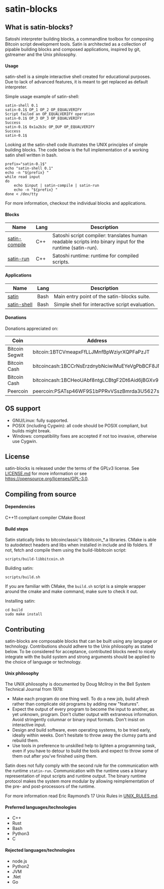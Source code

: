 satin-blocks
============

What is satin-blocks?
--------------------

Satoshi interpreter building blocks, a commandline toolbox for composing Bitcoin script development tools.
Satin is architected as a collection of pipable building blocks and composed applications, inspired by git, gstreamer and the Unix philosophy.

#### Usage

satin-shell is a simple interactive shell created for educational purposes.
Due to lack of advanced features, it is meant to get replaced as default interpreter.

Simple usage example of satin-shell:
```
satin-shell 0.1
satin-0.1$ OP_1 OP_2 OP_EQUALVERIFY
Script failed an OP_EQUALVERIFY operation
satin-0.1$ OP_3 OP_3 OP_EQUALVERIFY
Success
satin-0.1$ 0x1a2b3c OP_DUP OP_EQUALVERIFY
Success
satin-0.1$
```

Looking at the satin-shell code illustrates the UNIX principles of simple building blocks.
The code below is the full implementation of a working satin shell written in bash.
```
prefix="satin-0.1$"
echo "satin-shell 0.1"
echo -n "${prefix} "
while read input
do
    echo $input | satin-compile | satin-run
    echo -n "${prefix} "
done < /dev/tty
```

For more information, checkout the individual blocks and applications.

#### Blocks

| Name                                     | Lang | Description |
|------------------------------------------|------|-------------|
| [satin-compile](src/compile/README.md)   | C++  | Satoshi script compiler: translates human readable scripts into binary input for the runtime (satin-run). |
| [satin-run](src/run/README.md)           | C++  | Satoshi runtime: runtime for compiled scripts. |

#### Applications

| Name                                     | Lang | Description |
|------------------------------------------|------|-------------|
| [satin](src/satin/README.md)             | Bash | Main entry point of the satin-blocks suite. |
| [satin-shell](src/shell/README.md)       | Bash | Simple shell for interactive script evaluation. |

#### Donations

Donations appreciated on:

| Coin           | Address                                        |
|----------------|------------------------------------------------|
| Bitcoin Segwit | bitcoin:1BTCVmeapxFfLLJMnfBpWziyrXQPFaPzJT     |
| Bitcoin Cash   | bitcoincash:1BCCrNsErzdnybNciwiMuEYeVgPbBCF8JN |
| Bitcoin Cash   | bitcoincash:1BCHeoUAbf8ntgLCBtgF2Dt6Aid6jBGXv9 |
| Peercoin       | peercoin:PSATsp46WF9S1bPPRvVSszBmrda3U5627s    |

OS support
----------

- GNU/Linux: fully supported.
- POSIX (including Cygwin): all code should be POSIX compliant, but builds might break.
- Windows: compatibility fixes are accepted if not too invasive, otherwise use Cygwin.

License
-------

satin-blocks is released under the terms of the GPLv3 license. See [LICENSE.md](LICENSE.md) for more
information or see https://opensource.org/licenses/GPL-3.0.

Compiling from source
---------------------

#### Dependencies

C++11 compliant compiler
CMake
Boost

#### Build steps

Satin statically links to bitcoinclassic's libbitcoin_*.a libraries.
CMake is able to autodetect headers and libs when installed in include and lib folders.
If not, fetch and compile them using the build-libbitcoin script:

```
scripts/build-libbitcoin.sh
```

Building satin:

```
scripts/build.sh
```

If you are familiar with CMake, the `build.sh` script is a simple wrapper around the cmake and make command, make sure to check it out.

Installing satin:

```
cd build
sudo make install
```

Contributing
------------

satin-blocks are composable blocks that can be built using any language or technology.
Contributions should adhere to the Unix philosophy as stated below.
To be considered for acceptance, contributed blocks need to nicely integrate with the build system and strong arguments should be applied to the choice of language or technology.

#### Unix philosophy

The UNIX philosophy is documented by Doug McIlroy in the Bell System Technical Journal from 1978:

- Make each program do one thing well. To do a new job, build afresh rather than complicate old programs by adding new "features".
- Expect the output of every program to become the input to another, as yet unknown, program. Don't clutter output with extraneous information. Avoid stringently columnar or binary input formats. Don't insist on interactive input.
- Design and build software, even operating systems, to be tried early, ideally within weeks. Don't hesitate to throw away the clumsy parts and rebuild them.
- Use tools in preference to unskilled help to lighten a programming task, even if you have to detour to build the tools and expect to throw some of them out after you've finished using them.

Satin does not fully comply with the second rule for the communication with the runtime `statin-run`.
Communication with the runtime uses a binary representation of input scripts and runtime output.
The binary runtime protocol makes the system more modular by allowing reimplementation of the pre- and post-processors of the runtime.

For more information read Eric Raymond’s 17 Unix Rules in [UNIX_RULES.md](UNIX_RULES.md).

#### Preferred languages/technologies

- C++
- Rust
- Bash
- Python3
- C

#### Rejected languages/technologies

- node.js
- Python2
- JVM
- .Net
- Go
